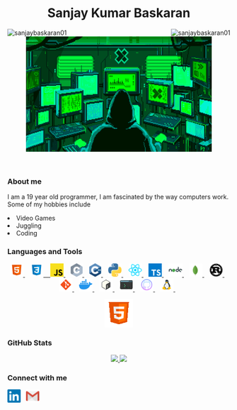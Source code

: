 <h1 align="center"> Sanjay Kumar Baskaran </h1>
<p align="center" float="left">
<img align="left" src="https://komarev.com/ghpvc/?username=sanjaybaskaran01&label=Profile%20views&color=009127" alt="sanjaybaskaran01"/>
<img align="right" src="https://img.shields.io/github/followers/sanjaybaskaran01?color=009127&label=Followers" alt="sanjaybaskaran01" /> 
</p>

<p align="center" float="left">
  <a href="https://github.com/sanjaybaskaran01?tab=repositories">
  <img src="./assets/background.gif" height="260" width="420"/>
  </a>
</p>
<br>
<h3>About me</h3>
  <p> I am a 19 year old programmer, I am fascinated by the way computers work. Some of my hobbies include 
  <li>Video Games </li>
  <li>Juggling</li>
  <li>Coding</li>
</p>

<h3>Languages and Tools</h3>
<p align="center">
  <a href="https://www.w3.org/html/" target="_blank">
  <img src="./assets/html.svg" height="30"/>
  </a>
  &nbsp;&nbsp;
  <a href="https://www.w3.org/Style/CSS/" target="_blank">
  <img src="./assets/css.svg" height="30"/>
  &nbsp;&nbsp;
  </a>
  <a href="https://www.javascript.com/" target="_blank">
  <img src="./assets/javascript.svg" height="30"/>
  </a>
  &nbsp;&nbsp;
  <a href="https://www.cprogramming.com/" target="_blank">
  <img src="./assets/c.svg" height="30"/>
  </a>
  &nbsp;&nbsp;
  <a href="https://isocpp.org/" target="_blank">
  <img src="./assets/cpp.svg" height="30"/>
  </a>
  &nbsp;&nbsp;
  <a href="https://www.python.org/" target="_blank">
  <img src="./assets/python.svg" height="30"/>
  </a>
  &nbsp;&nbsp;
  <a href="https://reactjs.org/" target="_blank">
  <img src="./assets/reactjs.svg" height="30"/>
  </a>
  &nbsp;&nbsp;
  <a href="https://www.typescriptlang.org/" target="_blank">
  <img src="./assets/typescript.svg" height="30"/>
  </a>
  &nbsp;&nbsp;
  <a href="https://nodejs.org/en/" target="_blank">
  <img src="./assets/nodejs.svg" height="30"/>
  </a>
  &nbsp;&nbsp;
  <a href="https://www.mongodb.com/" target="_blank">
  <img src="./assets/mongodb.svg" height="30"/>
  </a>
  &nbsp;&nbsp;
  <a href="https://www.rust-lang.org/" target="_blank">
  <img src="./assets/rust.svg" height="30"/>
  </a>
  &nbsp;&nbsp;
  <a href="https://git-scm.com/" target="_blank">
  <img src="./assets/git.svg" height="30"/>
  </a>
  &nbsp;&nbsp;
  <a href="https://www.docker.com/" target="_blank">
  <img src="./assets/docker.svg" height="30"/>
  </a>
  &nbsp;&nbsp;
  <a href="https://www.gnu.org/software/bash/" target="_blank">
  <img src="./assets/bash.svg" height="30"/>
  </a>
  &nbsp;&nbsp;
  <a href="https://unix.org/" target="_blank">
  <img src="./assets/console.png" height="30"/>
  </a>
  &nbsp;&nbsp;
  <a href="https://github.com/" target="_blank">
  <img src="./assets/github.svg" height="30"/>
  </a>
  &nbsp;&nbsp;
  <a href="https://www.linux.org/" target="_blank">
  <img src="./assets/linux.png" height="30"/>
  </a>
  &nbsp;&nbsp;
</p>
<p align="center">
  <a href="https://github.com/sanjaybaskaran01?tab=repositories" target="_blank">
  <img src="./assets/languages.gif" height="64"/>
  </a>
</p>
<h3>GitHub Stats</h3>

<p align="center" float="left">
  <a href="https://github.com/sanjaybaskaran01?tab=repositories">
  <img src="https://github-readme-stats.vercel.app/api?username=sanjaybaskaran01&layout=compact&show_icons=true&title_color=00FFA5&bg_color=0D1117&icon_color=00FFA5&text_color=F8F7F9&hide_border=1" height=150/>
  </a>
  <a href="https://github.com/sanjaybaskaran01?tab=repositories">
  <img src="https://github-readme-stats.vercel.app/api/top-langs?username=sanjaybaskaran01&show_icons=true&locale=en&layout=compact&title_color=00FFA5&bg_color=0D1117&icon_color=00FFA5&text_color=F8F7F9&hide_border=1" height=150/>
  </a>
</p>

<h3>Connect with me</h3>
<p align="left">
  <a href="https://www.linkedin.com/in/sanjaybaskaran/"><img src="./assets/linkedin.svg" height="30"/></a>&nbsp;&nbsp;
  <a href="mailto:sanjaybaskaran01@gmail.com"><img src="./assets/gmail.svg" height="30"/></a>&nbsp;&nbsp;

</p>

